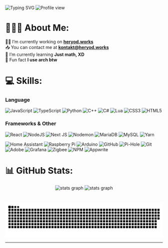 ![Typing SVG](https://readme-typing-svg.demolab.com?font=Fira+Code&weight=500&size=50&pause=1000&center=true&vCenter=true&width=1000&height=100&lines=Hi+im+Heryod%2C+nice+to+meet+you;Learning+Smart+Home+developer)
![Profile view](https://komarev.com/ghpvc/?username=heryod&style=flat-square&abbreviated=true&base=2000&color=1572b6)

# 👨🏻‍💻 About Me:
🧑‍💼   I’m currently working on **[heryod.works](https://heryod.works)**<br>
📥   You can contact me at **kontakt@heryod.works**<br>
📖   I’m currently learning **Just math, XD**<br>
📌   Fun fact **I use arch btw**<br>

# 💻 Skills:
### Language
![JavaScript](https://img.shields.io/badge/javascript-%23323330.svg?style=for-the-badge&logo=javascript&logoColor=%23F7DF1E) 
![TypeScript](https://img.shields.io/badge/typescript-%23007ACC.svg?style=for-the-badge&logo=typescript&logoColor=white)
![Python](https://img.shields.io/badge/python-3670A0?style=for-the-badge&logo=python&logoColor=ffdd54) 
![C++](https://img.shields.io/badge/c++-%2300599C.svg?style=for-the-badge&logo=c%2B%2B&logoColor=white) 
![C#](https://img.shields.io/badge/c%23-%23239120.svg?style=for-the-badge&logo=csharp&logoColor=white) 
![Lua](https://img.shields.io/badge/lua-%232C2D72.svg?style=for-the-badge&logo=lua&logoColor=white) 
![CSS3](https://img.shields.io/badge/css3-%231572B6.svg?style=for-the-badge&logo=css3&logoColor=white) 
![HTML5](https://img.shields.io/badge/html5-%23E34F26.svg?style=for-the-badge&logo=html5&logoColor=white) 

### Frameworks & Other
![React](https://img.shields.io/badge/react-%2320232a.svg?style=for-the-badge&logo=react&logoColor=%2361DAFB)
![NodeJS](https://img.shields.io/badge/node.js-6DA55F?style=for-the-badge&logo=node.js&logoColor=white) 
![Next JS](https://img.shields.io/badge/Next-black?style=for-the-badge&logo=next.js&logoColor=white) 
![Nodemon](https://img.shields.io/badge/NODEMON-%23323330.svg?style=for-the-badge&logo=nodemon&logoColor=%BBDEAD) 
![MariaDB](https://img.shields.io/badge/MariaDB-003545?style=for-the-badge&logo=mariadb&logoColor=white) 
![MySQL](https://img.shields.io/badge/mysql-4479A1.svg?style=for-the-badge&logo=mysql&logoColor=white) 
![Yarn](https://img.shields.io/badge/yarn-%232C8EBB.svg?style=for-the-badge&logo=yarn&logoColor=white) 

![Home Assistant](https://img.shields.io/badge/home%20assistant-%2341BDF5.svg?style=for-the-badge&logo=home-assistant&logoColor=white)
![Raspberry Pi](https://img.shields.io/badge/-Raspberry_Pi-C51A4A?style=for-the-badge&logo=Raspberry-Pi) 
![Arduino](https://img.shields.io/badge/-Arduino-00979D?style=for-the-badge&logo=Arduino&logoColor=white) 
![GitHub](https://img.shields.io/badge/github-%23121011.svg?style=for-the-badge&logo=github&logoColor=white) 
![Pi-Hole](https://img.shields.io/badge/pihole-%2396060C.svg?style=for-the-badge&logo=pi-hole&logoColor=white) 
![Git](https://img.shields.io/badge/git-%23F05033.svg?style=for-the-badge&logo=git&logoColor=white) 
![Adobe](https://img.shields.io/badge/adobe-%23FF0000.svg?style=for-the-badge&logo=adobe&logoColor=white) 
![Grafana](https://img.shields.io/badge/grafana-%23F46800.svg?style=for-the-badge&logo=grafana&logoColor=white) 
![Zigbee](https://img.shields.io/badge/zigbee-%23EB0443.svg?style=for-the-badge&logo=zigbee&logoColor=white)
![NPM](https://img.shields.io/badge/NPM-%23CB3837.svg?style=for-the-badge&logo=npm&logoColor=white) 
![Appwrite](https://img.shields.io/badge/Appwrite-%23FD366E.svg?style=for-the-badge&logo=appwrite&logoColor=white) 

# 📊 GitHub Stats:
<div align="center">
    <img src="https://heryod-readme-stats.vercel.app/api/top-langs/?username=Heryod&theme=transparent&hide_border=true&include_all_commits=true&count_private=true&layout=compact&hide=php,scss" height="180" alt="stats graph"/>
    <img src="https://github-readme-streak-stats-six-ochre.vercel.app?user=Heryod&theme=transparent&hide_border=true" height="180" alt="stats graph">
</div>

#
<picture>
  <source media="(prefers-color-scheme: dark)" srcset="https://raw.githubusercontent.com/heryod/heryod/output/github-snake-dark.svg" />
  <source media="(prefers-color-scheme: light)" srcset="https://raw.githubusercontent.com/heryod/heryod/output/github-snake.svg" />
  <img alt="github-snake" src="https://raw.githubusercontent.com/heryod/heryod/output/github-snake.svg"" />
</picture>

---


